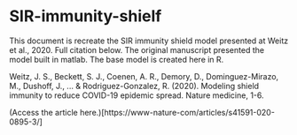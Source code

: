 # SIR-immunity-shielf

This document is recreate the SIR immunity shield model presented at Weitz et al., 2020. Full citation below. The original manuscript presented the model built in matlab. The base model is created here in R. 

Weitz, J. S., Beckett, S. J., Coenen, A. R., Demory, D., Dominguez-Mirazo, M., Dushoff, J., ... & Rodriguez-Gonzalez, R. (2020). Modeling shield immunity to reduce COVID-19 epidemic spread. Nature medicine, 1-6.

(Access the article here.)[https://www-nature-com/articles/s41591-020-0895-3/]
